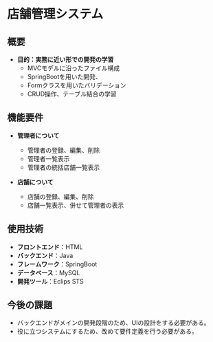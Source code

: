 # 店舗管理システム
## 概要


- **目的：実務に近い形での開発の学習**
  - MVCモデルに沿ったファイル構成
  - SpringBootを用いた開発、
  - Formクラスを用いたバリデーション
  - CRUD操作、テーブル結合の学習



## 機能要件



- **管理者について**
  - 管理者の登録、編集、削除
  - 管理者一覧表示
  - 管理者の統括店舗一覧表示


- **店舗について**
  - 店舗の登録、編集、削除
  - 店舗一覧表示、併せて管理者の表示



## 使用技術

 - **フロントエンド**：HTML
 - **バックエンド**：Java
 - **フレームワーク**：SpringBoot
 - **データベース**：MySQL
 - **開発ツール**：Eclips STS


## 今後の課題
  - バックエンドがメインの開発段階のため、UIの設計をする必要がある。
  - 役に立つシステムにするため、改めて要件定義を行う必要がある。









